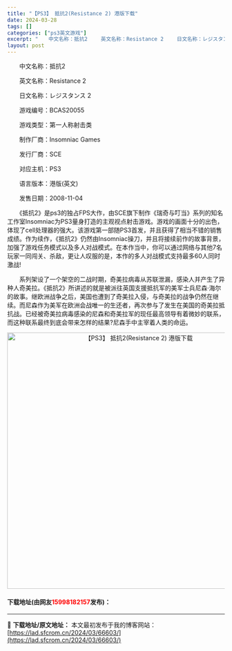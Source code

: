 ```yaml
---
title: "【PS3】 抵抗2(Resistance 2) 港版下载"
date: 2024-03-28
tags: []
categories: ["ps3英文游戏"]
excerpt: "　　中文名称：抵抗2 　　英文名称：Resistance 2 　　日文名称：レジスタンス 2 　　游戏编号：BCAS20055 　　游戏类型：第一人称射击类 　　制作厂商：Insomniac Games 　　发行厂商：SCE 　　对应主机：PS3 　　语言版本：港版(英文) 　　发售日期：2008-&hellip;"
layout: post
---
```


 <p>　　中文名称：抵抗2</p> <p>　　英文名称：Resistance 2</p> <p>　　日文名称：レジスタンス 2</p> <p>　　游戏编号：BCAS20055</p> <p>　　游戏类型：第一人称射击类</p> <p>　　制作厂商：Insomniac Games</p> <p>　　发行厂商：SCE</p> <p>　　对应主机：PS3</p> <p>　　语言版本：港版(英文)</p> <p>　　发售日期：2008-11-04</p> <p>　　《抵抗2》是ps3的独占FPS大作，由SCE旗下制作《瑞奇与叮当》系列的知名工作室Insomniac为PS3量身打造的主观视点射击游戏。游戏的画面十分的出色，体现了cell处理器的强大。该游戏第一部随PS3首发，并且获得了相当不错的销售成绩。作为续作，《抵抗2》仍然由Insomniac操刀，并且将接续前作的故事背景，加强了游戏任务模式以及多人对战模式。在本作当中，你可以通过网络与其他7名玩家一同闯关、杀敌，更让人叹服的是，本作的多人对战模式支持最多60人同时激战!</p> <p>　　系列架设了一个架空的二战时期，奇美拉病毒从苏联泄漏，感染人并产生了异种人奇美拉。《抵抗2》所讲述的就是被派往英国支援抵抗军的美军士兵尼森&middot;海尔的故事。继欧洲战争之后，美国也遭到了奇美拉入侵，与奇美拉的战争仍然在继续。而尼森作为美军在欧洲会战唯一的生还者，再次参与了发生在美国的奇美拉抵抗战。已经被奇美拉病毒感染的尼森和奇美拉军的现任最高领导有着微妙的联系，而这种联系最终到底会带来怎样的结果?尼森手中主宰着人类的命运。</p> <p align="center"><img align="" border="0" src="https://lad.sfcrom.cn/wp-content/uploads/2024/03/20240328_66051cd5662d2.jpg" width="594" alt="【PS3】 抵抗2(Resistance 2) 港版下载" /></p> <p><h4>下载地址(由网友<font color="red">15998182157</font>发布)：</h4></p> 

---
📖 **下载地址/原文地址：** 本文最初发布于我的博客网站：[https://lad.sfcrom.cn/2024/03/66603/](https://lad.sfcrom.cn/2024/03/66603/)
